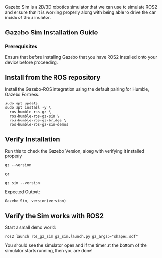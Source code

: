 Gazebo Sim is a 2D/3D robotics simulator that we can use to simulate ROS2 and ensure that it is working properly along with being able to drive the car inside of the simulator.
## Gazebo Sim Installation Guide

### Prerequisites
Ensure that before installing Gazebo that you have ROS2 installed onto your device before proceeding.

## Install from the ROS repository

Install the Gazebo-ROS integration using the default pairing for Humble, Gazebo Fortress.

```
sudo apt update
sudo apt install -y \
  ros-humble-ros-gz \
  ros-humble-ros-gz-sim \
  ros-humble-ros-gz-bridge \
  ros-humble-ros-gz-sim-demos
```

## Verify Installation

Run this to check the Gazebo Version, along with verifying it installed properly

```
gz --version
```
or
```
gz sim --version
```

Expected Output:
```
Gazebo Sim, version(version)
```

## Verify the Sim works with ROS2

Start a small demo world:

```
ros2 launch ros_gz_sim gz_sim.launch.py gz_args:="shapes.sdf"
```

You should see the simulator open and if the timer at the bottom of the simulator starts running, then you are done!
